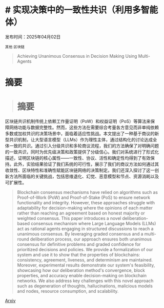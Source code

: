 # # 实现决策中的一致性共识（利用多智能体）

发布时间：2025年04月02日

`其他` `区块链`

> Achieving Unanimous Consensus in Decision Making Using Multi-Agents

# 摘要

> # 摘要  
区块链共识机制传统上依赖工作量证明（PoW）和权益证明（PoS）等算法来保障网络功能与数据完整性。然而，这些方法在需要综合考量各方意见而非单纯依赖多数或加权共识的决策场景中，面临着适应性挑战。本文提出了一种基于商议的新型共识机制，让大型语言模型（LLMs）作为理性主体，通过结构化的讨论达成全体一致的共识。通过引入分级共识和多轮商议流程，我们的方法确保了对明确问题的一致共识，同时为优先级决策和政策提供了分级信心。我们对系统进行了形式化描述，证明区块链的核心属性——一致性、协议、活性和确定性均得到了有效保持。此外，实验结果验证了我们系统的可行性，展示了我们的商议方法如何通过其收敛性、区块特性和准确性赋能区块链网络的决策制定。我们还深入探讨了这一创新方法所面临的关键挑战，包括思维退化、幻觉、恶意模型和节点、资源消耗以及可扩展性。


> Blockchain consensus mechanisms have relied on algorithms such as Proof-of-Work (PoW) and Proof-of-Stake (PoS) to ensure network functionality and integrity. However, these approaches struggle with adaptability for decision-making where the opinions of each matter rather than reaching an agreement based on honest majority or weighted consensus. This paper introduces a novel deliberation-based consensus mechanism where Large Language Models (LLMs) act as rational agents engaging in structured discussions to reach a unanimous consensus. By leveraging graded consensus and a multi-round deliberation process, our approach ensures both unanimous consensus for definitive problems and graded confidence for prioritized decisions and policies. We provide a formalization of our system and use it to show that the properties of blockchains: consistency, agreement, liveness, and determinism are maintained. Moreover, experimental results demonstrate our system's feasibility, showcasing how our deliberation method's convergence, block properties, and accuracy enable decision-making on blockchain networks. We also address key challenges with this novel approach such as degeneration of thoughts, hallucinations, malicious models and nodes, resource consumption, and scalability.

[Arxiv](https://arxiv.org/abs/2504.02128)